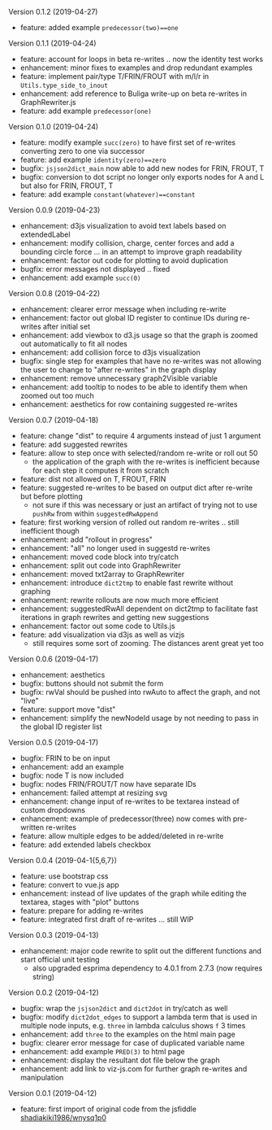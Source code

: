 Version 0.1.2 (2019-04-27)

* feature: added example `predecessor(two)==one`


Version 0.1.1 (2019-04-24)

* feature: account for loops in beta re-writes .. now the identity test works
* enhancement: minor fixes to examples and drop redundant examples
* feature: implement pair/type T/FRIN/FROUT with m/l/r in `Utils.type_side_to_inout`
* enhancement: add reference to Buliga write-up on beta re-writes in GraphRewriter.js
* feature: add example `predecessor(one)`


Version 0.1.0 (2019-04-24)

* feature: modify example `succ(zero)` to have first set of re-writes converting zero to one via successor
* feature: add example `identity(zero)==zero`
* bugfix: `jsjson2dict_main` now able to add new nodes for FRIN, FROUT, T
* bugfix: conversion to dot script no longer only exports nodes for A and L but also for FRIN, FROUT, T
* feature: add example `constant(whatever)==constant`


Version 0.0.9 (2019-04-23)

* enhancement: d3js visualization to avoid text labels based on extendedLabel
* enhancement: modify collision, charge, center forces and add a bounding circle force ... in an attempt to improve graph readability
* enhancement: factor out code for plotting to avoid duplication
* bugfix: error messages not displayed .. fixed
* enhancement: add example `succ(0)`


Version 0.0.8 (2019-04-22)

* enhancement: clearer error message when including re-write
* enhancement: factor out global ID register to continue IDs during re-writes after initial set
* enhancement: add viewbox to d3.js usage so that the graph is zoomed out automatically to fit all nodes
* enhancement: add collision force to d3js visualization
* bugfix: single step for examples that have no re-writes was not allowing the user to change to "after re-writes" in the graph display
* enhancement: remove unnecessary graph2Visible variable
* enhancement: add tooltip to nodes to be able to identify them when zoomed out too much
* enhancement: aesthetics for row containing suggested re-writes


Version 0.0.7 (2019-04-18)

* feature: change "dist" to require 4 arguments instead of just 1 argument
* feature: add suggested rewrites
* feature: allow to step once with selected/random re-write or roll out 50
    * the application of the graph with the re-writes is inefficient because for each step it computes it from scratch
* feature: dist not allowed on T, FROUT, FRIN
* feature: suggested re-writes to be based on output dict after re-write but before plotting
    * not sure if this was necessary or just an artifact of trying not to use `pushRw` from within `suggestedRwAppend`
* feature: first working version of rolled out random re-writes .. still inefficient though
* enhancement: add "rollout in progress"
* enhancement: "all" no longer used in suggestd re-writes
* enhancement: moved code block into try/catch
* enhancement: split out code into GraphRewriter
* enhancement: moved txt2array to GraphRewriter
* enhancement: introduce `dict2tmp` to enable fast rewrite without graphing
* enhancement: rewrite rollouts are now much more efficient
* enhancement: suggestedRwAll dependent on dict2tmp to facilitate fast iterations in graph rewrites and getting new suggestions
* enhancement: factor out some code to Utils.js
* feature: add visualization via d3js as well as vizjs
    * still requires some sort of zooming. The distances arent great yet too


Version 0.0.6 (2019-04-17)

* enhancement: aesthetics
* bugfix: buttons should not submit the form
* bugfix: rwVal should be pushed into rwAuto to affect the graph, and not "live"
* feature: support move "dist"
* enhancement: simplify the newNodeId usage by not needing to pass in the global ID register list


Version 0.0.5 (2019-04-17)

* bugfix: FRIN to be on input
* enhancement: add an example
* bugfix: node T is now included
* bugfix: nodes FRIN/FROUT/T now have separate IDs
* enhancement: failed attempt at resizing svg
* enhancement: change input of re-writes to be textarea instead of custom dropdowns
* enhancement: example of predecessor(three) now comes with pre-written re-writes
* feature: allow multiple edges to be added/deleted in re-write
* feature: add extended labels checkbox


Version 0.0.4 (2019-04-1{5,6,7})

* feature: use bootstrap css
* feature: convert to vue.js app
* enhancement: instead of live updates of the graph while editing the textarea, stages with "plot" buttons
* feature: prepare for adding re-writes
* feature: integrated first draft of re-writes ... still WIP

Version 0.0.3 (2019-04-13)

* enhancement: major code rewrite to split out the different functions and start official unit testing
    * also upgraded esprima dependency to 4.0.1 from 2.7.3 (now requires string)


Version 0.0.2 (2019-04-12)

* bugfix: wrap the `jsjson2dict` and `dict2dot` in try/catch as well
* bugfix: modify `dict2dot_edges` to support a lambda term that is used in multiple node inputs, e.g. `three` in lambda calculus shows `f` 3 times
* enhancement: add `three` to the examples on the html main page
* bugfix: clearer error message for case of duplicated variable name
* enhancement: add example `PRED(3)` to html page
* enhancement: display the resultant dot file below the graph
* enhancement: add link to viz-js.com for further graph re-writes and manipulation


Version 0.0.1 (2019-04-12)

* feature: first import of original code from the jsfiddle [shadiakiki1986/wnysq1p0](https://jsfiddle.net/shadiakiki1986/wnysq1p0/)
